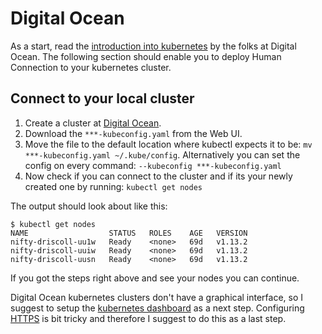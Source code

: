 # Digital Ocean

As a start, read the [introduction into kubernetes](https://www.digitalocean.com/community/tutorials/an-introduction-to-kubernetes) by the folks at Digital Ocean. The following section should enable you to deploy Human Connection to your kubernetes cluster.

## Connect to your local cluster

1. Create a cluster at [Digital Ocean](https://www.digitalocean.com/).
2. Download the `***-kubeconfig.yaml` from the Web UI.
3. Move the file to the default location where kubectl expects it to be: `mv ***-kubeconfig.yaml ~/.kube/config`. Alternatively you can set the config on every command: `--kubeconfig ***-kubeconfig.yaml`
4. Now check if you can connect to the cluster and if its your newly created one by running: `kubectl get nodes`

The output should look about like this:
```
$ kubectl get nodes
NAME                  STATUS   ROLES    AGE   VERSION
nifty-driscoll-uu1w   Ready    <none>   69d   v1.13.2
nifty-driscoll-uuiw   Ready    <none>   69d   v1.13.2
nifty-driscoll-uusn   Ready    <none>   69d   v1.13.2
```

If you got the steps right above and see your nodes you can continue.

Digital Ocean kubernetes clusters don't have a graphical interface, so I suggest
to setup the [kubernetes dashboard](./dashboard/README.md) as a next step.
Configuring [HTTPS](./https/README.md) is bit tricky and therefore I suggest to
do this as a last step.
